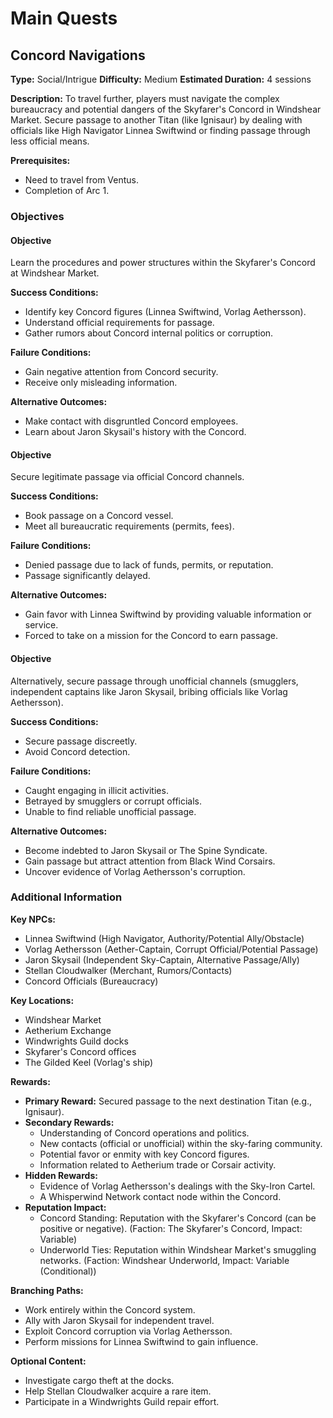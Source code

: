 # Main Quests

## Concord Navigations
**Type:** Social/Intrigue
**Difficulty:** Medium
**Estimated Duration:** 4 sessions

**Description:** To travel further, players must navigate the complex bureaucracy and potential dangers of the Skyfarer's Concord in Windshear Market. Secure passage to another Titan (like Ignisaur) by dealing with officials like High Navigator Linnea Swiftwind or finding passage through less official means.

**Prerequisites:**
- Need to travel from Ventus.
- Completion of Arc 1.

### Objectives
#### Objective
Learn the procedures and power structures within the Skyfarer's Concord at Windshear Market.

**Success Conditions:**
- Identify key Concord figures (Linnea Swiftwind, Vorlag Aethersson).
- Understand official requirements for passage.
- Gather rumors about Concord internal politics or corruption.

**Failure Conditions:**
- Gain negative attention from Concord security.
- Receive only misleading information.

**Alternative Outcomes:**
- Make contact with disgruntled Concord employees.
- Learn about Jaron Skysail's history with the Concord.

#### Objective
Secure legitimate passage via official Concord channels.

**Success Conditions:**
- Book passage on a Concord vessel.
- Meet all bureaucratic requirements (permits, fees).

**Failure Conditions:**
- Denied passage due to lack of funds, permits, or reputation.
- Passage significantly delayed.

**Alternative Outcomes:**
- Gain favor with Linnea Swiftwind by providing valuable information or service.
- Forced to take on a mission for the Concord to earn passage.

#### Objective
Alternatively, secure passage through unofficial channels (smugglers, independent captains like Jaron Skysail, bribing officials like Vorlag Aethersson).

**Success Conditions:**
- Secure passage discreetly.
- Avoid Concord detection.

**Failure Conditions:**
- Caught engaging in illicit activities.
- Betrayed by smugglers or corrupt officials.
- Unable to find reliable unofficial passage.

**Alternative Outcomes:**
- Become indebted to Jaron Skysail or The Spine Syndicate.
- Gain passage but attract attention from Black Wind Corsairs.
- Uncover evidence of Vorlag Aethersson's corruption.


### Additional Information
**Key NPCs:**
- Linnea Swiftwind (High Navigator, Authority/Potential Ally/Obstacle)
- Vorlag Aethersson (Aether-Captain, Corrupt Official/Potential Passage)
- Jaron Skysail (Independent Sky-Captain, Alternative Passage/Ally)
- Stellan Cloudwalker (Merchant, Rumors/Contacts)
- Concord Officials (Bureaucracy)

**Key Locations:**
- Windshear Market
- Aetherium Exchange
- Windwrights Guild docks
- Skyfarer's Concord offices
- The Gilded Keel (Vorlag's ship)

**Rewards:**
- **Primary Reward:** Secured passage to the next destination Titan (e.g., Ignisaur).
- **Secondary Rewards:**
  - Understanding of Concord operations and politics.
  - New contacts (official or unofficial) within the sky-faring community.
  - Potential favor or enmity with key Concord figures.
  - Information related to Aetherium trade or Corsair activity.
- **Hidden Rewards:**
  - Evidence of Vorlag Aethersson's dealings with the Sky-Iron Cartel.
  - A Whisperwind Network contact node within the Concord.
- **Reputation Impact:**
  - Concord Standing: Reputation with the Skyfarer's Concord (can be positive or negative). (Faction: The Skyfarer's Concord, Impact: Variable)
  - Underworld Ties: Reputation within Windshear Market's smuggling networks. (Faction: Windshear Underworld, Impact: Variable (Conditional))

**Branching Paths:**
- Work entirely within the Concord system.
- Ally with Jaron Skysail for independent travel.
- Exploit Concord corruption via Vorlag Aethersson.
- Perform missions for Linnea Swiftwind to gain influence.

**Optional Content:**
- Investigate cargo theft at the docks.
- Help Stellan Cloudwalker acquire a rare item.
- Participate in a Windwrights Guild repair effort.

